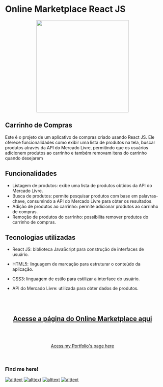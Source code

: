 # Online Marketplace React JS

<div align="center">

<img src="https://i.pinimg.com/originals/e7/31/3c/e7313cf4e2648d7170a034bdfe99894e.gif" width="300px"/>

</div>

## Carrinho de Compras

Este é o projeto de um aplicativo de compras criado usando React JS. Ele oferece funcionalidades como exibir uma lista de produtos na tela, buscar produtos através da API do Mercado Livre, permitindo que os usuários adicionem produtos ao carrinho e também removam itens do carrinho quando desejarem

## Funcionalidades

- Listagem de produtos: exibe uma lista de produtos obtidos da API do Mercado Livre.
- Busca de produtos: permite pesquisar produtos com base em palavras-chave, consumindo a API do Mercado Livre para obter os resultados.
- Adição de produtos ao carrinho: permite adicionar produtos ao carrinho de compras.
- Remoção de produtos do carrinho: possibilita remover produtos do carrinho de compras.

## Tecnologias utilizadas

- React JS: biblioteca JavaScript para construção de interfaces de usuário.
- HTML5: linguagem de marcação para estruturar o conteúdo da aplicação.
- CSS3: linguagem de estilo para estilizar a interface do usuário.
- API do Mercado Livre: utilizada para obter dados de produtos.

  <br><br>

<div align="center">
 
## <a href="https://online-marketplace-react-js.vercel.app/"> Acesse a página do Online Marketplace aqui</a> <br><br><br>

</div> 
<div align="center">
<a href="https://jof-portfolio.vercel.app/"> Acess my Portfolio's page here </a> <br><br><br>
</div>

### Find me here!


[![alttext](https://img.icons8.com/color/48/linkedin-circled--v1.png)](https://www.linkedin.com/in/jof-frota/) [![alttext](https://img.icons8.com/cute-clipart/48/instagram-new.png)](https://www.instagram.com/js.frota/) [![alttext](https://img.icons8.com/color/48/whatsapp--v1.png)](https://wa.me/+5585996204919) [![alttext](https://img.icons8.com/color/48/apple-mail.png)](jof@frota@hotmail.com)


